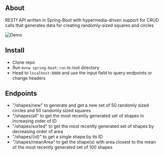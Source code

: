 ## About
RESTf API written in Spring-Boot with hypermedia-driven support for CRUD calls that generates data for creating randomly-sized squares and circles


![Demo](https://github.com/adrianlee0118/RAZR-BE-Test/blob/master/assets/demo.gif)


## Install

- Clone repo
- Run ```mvnw spring-boot:run``` in root directory
- Head to ```localhost:8080``` and use the input field to query endpoints or change headers

## Endpoints

- "/shapes/new" to generate and get a new set of 50 randomly sized circles and 50 randomly sized squares
- "/shapes/all" to get the most recently generated set of shapes in increasing order of ID
- "/shapes/sorted" to get the most recently generated set of shapes by decreasing order of area
- "/shapes/{id}" to get a single shape by its ID
- "/shapes/meanArea" to get the shape(s) with area closest to the mean of the most recently generated set of 100 shapes
